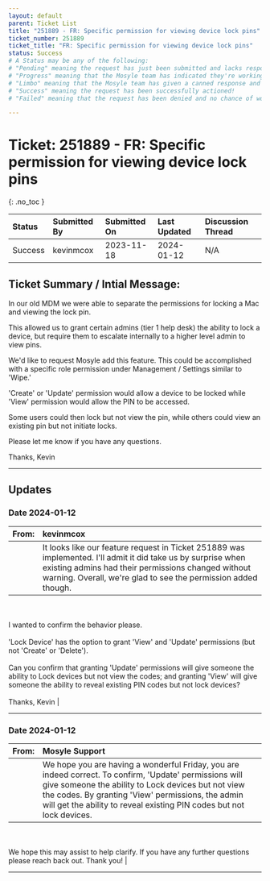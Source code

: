```yaml
---
layout: default
parent: Ticket List
title: "251889 - FR: Specific permission for viewing device lock pins"
ticket_number: 251889
ticket_title: "FR: Specific permission for viewing device lock pins"
status: Success
# A Status may be any of the following:
# "Pending" meaning the request has just been submitted and lacks response.
# "Progress" meaning that the Mosyle team has indicated they're working on it.
# "Limbo" meaning that the Mosyle team has given a canned response and the request has been closed without much of a followup.
# "Success" meaning the request has been successfully actioned!
# "Failed" meaning that the request has been denied and no chance of working on it 😔

---
```


# Ticket: 251889 - FR: Specific permission for viewing device lock pins
{: .no_toc }
  
| Status | Submitted By | Submitted On | Last Updated | Discussion Thread |
|:---|:---|:---|:---|:---|
| Success | kevinmcox | 2023-11-18 | 2024-01-12 | N/A |

## Ticket Summary / Intial Message:

In our old MDM we were able to separate the permissions for locking a Mac and viewing the lock pin.

This allowed us to grant certain admins (tier 1 help desk) the ability to lock a device, but require them to escalate internally to a higher level admin to view pins.

We'd like to request Mosyle add this feature. This could be accomplished with a specific role permission under Management / Settings similar to 'Wipe.'

'Create' or 'Update' permission would allow a device to be locked while 'View' permission would allow the PIN to be accessed.

Some users could then lock but not view the pin, while others could view an existing pin but not initiate locks.

Please let me know if you have any questions.

Thanks,
Kevin

---

## Updates

### Date 2024-01-12

|From: | kevinmcox |
|:---|:---|
|| It looks like our feature request in Ticket 251889 was implemented. I'll admit it did take us by surprise when existing admins had their permissions changed without warning. Overall, we're glad to see the permission added though.
<br><br>
I wanted to confirm the behavior please.
<br><br>
'Lock Device' has the option to grant 'View' and 'Update' permissions (but not 'Create' or 'Delete').
<br><br>
Can you confirm that granting 'Update' permissions will give someone the ability to Lock devices but not view the codes; and granting 'View' will give someone the ability to reveal existing PIN codes but not lock devices?
<br><br>
Thanks,
Kevin |

---

### Date 2024-01-12

|From: | Mosyle Support |
|:---|:---|
|| We hope you are having a wonderful Friday, you are indeed correct. To confirm, 'Update' permissions will give someone the ability to Lock devices but not view the codes. By granting 'View' permissions, the admin will get the ability to reveal existing PIN codes but not lock devices.
<br><br>
We hope this may assist to help clarify. If you have any further questions please reach back out. Thank you!  |

---
